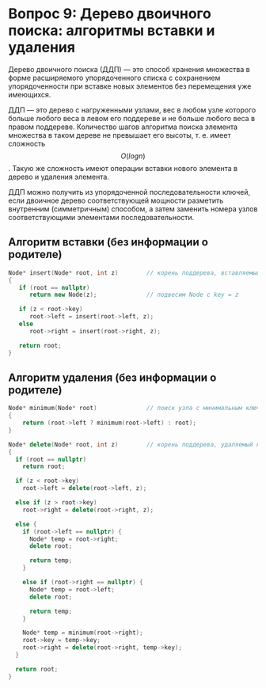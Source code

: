# Вопрос 9: Дерево двоичного поиска: алгоритмы вставки и удаления

Дерево двоичного поиска (ДДП) — это способ хранения множества в форме расширяемого упорядоченного списка с сохранением упорядоченности при вставке новых элементов без перемещения уже имеющихся.

ДДП — это дерево с нагруженными узлами, вес в любом узле которого больше любого веса в левом его поддереве и не больше любого веса в правом поддереве. Количество шагов алгоритма поиска элемента множества в таком дереве не превышает его высоты, т. е. имеет сложность $$O(log n)$$. Такую же сложность имеют операции вставки нового элемента в дерево и удаления элемента.

ДДП можно получить из упорядоченной последовательности ключей, если двоичное дерево соответствующей мощности разметить внутренним (симметричным) способом, а затем заменить номера узлов соответствующими элементами последовательности.

## Алгоритм вставки (без информации о родителе)

```cpp
Node* insert(Node* root, int z)        // корень поддерева, вставляемый ключ
{
   if (root == nullptr)
      return new Node(z);              // подвесим Node с key = z

   if (z < root->key)
      root->left = insert(root->left, z);
   else
      root->right = insert(root->right, z);

   return root;
}
```

## Алгоритм удаления (без информации о родителе)

```cpp
Node* minimum(Node* root)              // поиск узла с минимальным ключом в поддереве с корнем root
{
    return (root->left ? minimum(root->left) : root);
}

Node* delete(Node* root, int z)        // корень поддерева, удаляемый ключ
{
  if (root == nullptr)
    return root;

  if (z < root->key)
    root->left = delete(root->left, z);

  else if (z > root->key)
    root->right = delete(root->right, z);

  else {
    if (root->left == nullptr) {
      Node* temp = root->right;
      delete root;

      return temp;
    }

    else if (root->right == nullptr) {
      Node* temp = root->left;
      delete root;

      return temp;
    }

    Node* temp = minimum(root->right);
    root->key = temp->key;
    root->right = delete(root->right, temp->key);
  }

  return root;
}
```
